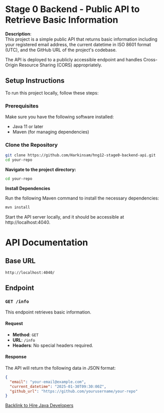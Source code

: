 # Stage 0 Backend - Public API to Retrieve Basic Information

**Description**:  
This project is a simple public API that returns basic information including your registered email address, the current datetime in ISO 8601 format (UTC), and the GitHub URL of the project's codebase.

The API is deployed to a publicly accessible endpoint and handles Cross-Origin Resource Sharing (CORS) appropriately.

## Setup Instructions

To run this project locally, follow these steps:

### Prerequisites

Make sure you have the following software installed:

- Java 11 or later
- Maven (for managing dependencies)

### Clone the Repository

```bash
git clone https://github.com/Harkinsam/hng12-stage0-backend-api.git
cd your-repo
```
**Navigate to the project directory:**

```bash
cd your-repo
```
**Install Dependencies**

Run the following Maven command to install the necessary dependencies:

```bash
mvn install
```
Start the API server locally, and it should be accessible at http://localhost:4040.

# API Documentation

## Base URL
`http://localhost:4040/`

## Endpoint

### `GET /info`

This endpoint retrieves basic information.

#### Request

- **Method**: `GET`
- **URL**: `/info`
- **Headers**: No special headers required.

#### Response

The API will return the following data in JSON format:

```json
{
  "email": "your-email@example.com",
  "current_datetime": "2025-01-30T09:30:00Z",
  "github_url": "https://github.com/yourusername/your-repo"
}
```
[Backlink to Hire Java Developers](https://hng.tech/hire/java-developers)

